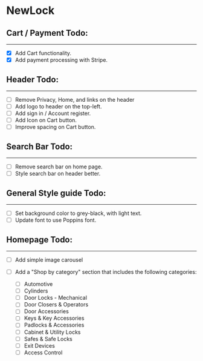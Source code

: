 # NewLock

## Cart / Payment Todo:

---

- [x] Add Cart functionality.
- [x] Add payment processing with Stripe.

## Header Todo:

---

- [ ] Remove Privacy, Home, and links on the header
- [ ] Add logo to header on the top-left.
- [ ] Add sign in / Account register.
- [ ] Add Icon on Cart button.
- [ ] Improve spacing on Cart button.

## Search Bar Todo:

---

- [ ] Remove search bar on home page.
- [ ] Style search bar on header better.

## General Style guide Todo:

---

- [ ] Set background color to grey-black, with light text.
- [ ] Update font to use Poppins font.

## Homepage Todo:

---

- [ ] Add simple image carousel
- [ ] Add a "Shop by category" section that includes the following categories:

  - [ ] Automotive
  - [ ] Cylinders
  - [ ] Door Locks - Mechanical
  - [ ] Door Closers & Operators
  - [ ] Door Accessories
  - [ ] Keys & Key Accessories
  - [ ] Padlocks & Accessories
  - [ ] Cabinet & Utility Locks
  - [ ] Safes & Safe Locks
  - [ ] Exit Devices
  - [ ] Access Control
